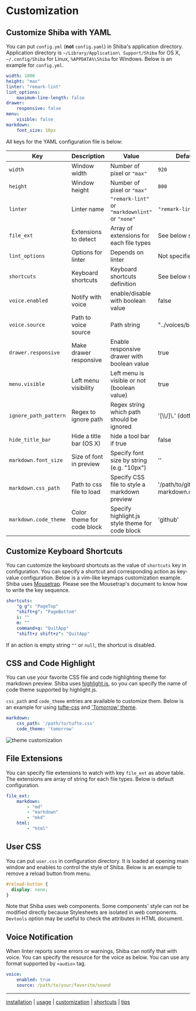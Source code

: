Customization
=============

## Customize Shiba with YAML

You can put `config.yml` (__not__ `config.yaml`) in Shiba's application directory.  Application directory is `~/Library/Application\ Support/Shiba` for OS X, `~/.config/Shiba` for Linux, `%APPDATA%\Shiba` for Windows.
Below is an example for `config.yml`.

```YAML
width: 1000
height: "max"
linter: "remark-lint"
lint_options:
    maximum-line-length: false
drawer:
    responsive: false
menu:
    visible: false
markdown:
    font_size: 10px
```

All keys for the YAML configuration file is below:

| Key                   | Description                | Value                                           | Default                        |
| --------------------- | -------------------------- | ----------------------------------------------- | ------------------------------ |
| `width`               | Window width               | Number of pixel or `"max"`                      | `920`                          |
| `height`              | Window height              | Number of pixel or `"max"`                      | `800`                          |
| `linter`              | Linter name                | `"remark-lint"` or `"markdownlint"` or `"none"` | `"remark-lint"`                |
| `file_ext`            | Extensions to detect       | Array of extensions for each file types         | See below section              |
| `lint_options`        | Options for linter         | Depends on linter                               | Not specified                  |
| `shortcuts`           | Keyboard shortcuts         | Keyboard shortcuts definition                   | See below section              |
| `voice.enabled`       | Notify with voice          | enable/disable with boolean value               | false                          |
| `voice.source`        | Path to voice source       | Path string                                     | "../voices/bow.mp3"            |
| `drawer.responsive`   | Make drawer responsive     | Enable responsive drawer with boolean value     | true                           |
| `menu.visible`        | Left menu visibility       | Left menu is visible or not (boolean value)     | true                           |
| `ignore_path_pattern` | Regex to ignore  path      | Regex string which path should be ignored       | '[\\\\/]\\.' (dotfiles)        |
| `hide_title_bar`      | Hide a title bar (OS X)    | hide a tool bar if true                         | false                          |
| `markdown.font_size`  | Size of font in preview    | Specify font size by string (e.g. "10px")       | ''                             |
| `markdown.css_path`   | Path to css file to load   | Specify CSS file to style a markdown preview    | '/path/to/github-markdown.css' |
| `markdown.code_theme` | Color theme for code block | Specify highlight.js style theme for code block | 'github'                       |


## Customize Keyboard Shortcuts

You can customize the keyboard shortcuts as the value of `shortcuts` key in configuration.  You can specify a shortcut and corresponding action as key-value configuration.
Below is a vim-like keymaps customization example.
Shiba uses [Mousetrap](https://craig.is/killing/mice). Please see the Mousetrap's document to know how to write the key sequence.

```yaml
shortcuts:
    "g g": "PageTop"
    "shift+g": "PageBottom"
    i: ""
    m: ""
    command+q: "QuitApp"
    "shift+z shift+z": "QuitApp"
```

If an action is empty string `""` or `null`, the shortcut is disabled.


## CSS and Code Highlight

You can use your favorite CSS file and code highlighting theme for markdown preview.
Shiba uses [highlight.js](https://github.com/isagalaev/highlight.js), so you can specify the name of code theme supported by highlight.js.

`css_path` and `code_theme` entries are available to customize them.  Below is an example for using [tufte-css](https://github.com/edwardtufte/tufte-css) and ['Tomorrow' theme](https://highlightjs.org/static/demo/).

```yaml
markdown:
    css_path: '/path/to/tufte.css'
    code_theme: 'tomorrow'
```

![theme customization](https://raw.githubusercontent.com/rhysd/ss/master/Shiba/tufte-tomorrow.png)


## File Extensions

You can specify file extensions to watch with key `file_ext` as above table.
The extensions are array of string for each file types.  Below is default configuration.

```yaml
file_ext:
    markdown:
        - "md"
        - "markdown"
        - "mkd"
    html:
        - "html"
```

## User CSS

You can put `user.css` in configuration directory.  It is loaded at opening main window and enables to control the style of Shiba.  Below is an example to remove a reload button from menu.

```css
#reload-button {
  display: none;
}
```

Note that Shiba uses web components.  Some components' style can not be modified directly because Stylesheets are isolated in web components.  `Devtools` option may be useful to check the attributes in HTML document.

## Voice Notification

When linter reports some errors or warnings, Shiba can notify that with voice.
You can specify the resource for the voice as below.  You can use any format supported by `<audio>` tag.

```yaml
voice:
    enabled: true
    source: /path/to/your/favorite/sound
```


-----------------
[installation](installation.md) | [usage](usage.md) | [customization](customization.md) | [shortcuts](shortcuts.md) | [tips](tips.md)
